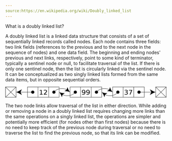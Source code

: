 ```yaml
---
source:https://en.wikipedia.org/wiki/Doubly_linked_list
---
```

What is a doubly linked list?
<!--question-->
A doubly linked list is a linked data structure that consists of a set of sequentially linked records called nodes. Each node contains three fields: two link fields (references to the previous and to the next node in the sequence of nodes) and one data field. The beginning and ending nodes' previous and next links, respectively, point to some kind of terminator, typically a sentinel node or null, to facilitate traversal of the list. If there is only one sentinel node, then the list is circularly linked via the sentinel node. It can be conceptualized as two singly linked lists formed from the same data items, but in opposite sequential orders.

![Doubly linked list](images/1220px-Doubly-linked-list.svg.png)

The two node links allow traversal of the list in either direction. While adding or removing a node in a doubly linked list requires changing more links than the same operations on a singly linked list, the operations are simpler and potentially more efficient (for nodes other than first nodes) because there is no need to keep track of the previous node during traversal or no need to traverse the list to find the previous node, so that its link can be modified.
